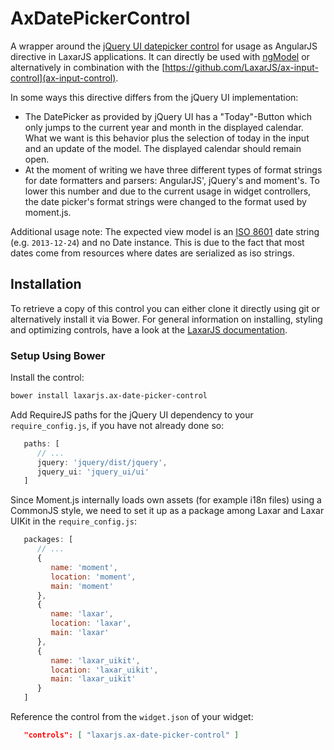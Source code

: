 # AxDatePickerControl

A wrapper around the [jQuery UI datepicker control](https://jqueryui.com/datepicker/) for usage as AngularJS directive in LaxarJS applications.
It can directly be used with [ngModel](https://code.angularjs.org/1.3.15/docs/api/ng/directive/ngModel) or alternatively in combination with the [https://github.com/LaxarJS/ax-input-control](ax-input-control).

In some ways this directive differs from the jQuery UI implementation:
* The DatePicker as provided by jQuery UI has a "Today"-Button which only jumps to the current year and month in the displayed calendar.
  What we want is this behavior plus the selection of today in the input and an update of the model.
  The displayed calendar should remain open.
* At the moment of writing we have three different types of format strings for date formatters and parsers: AngularJS', jQuery's and moment's.
  To lower this number and due to the current usage in widget controllers, the date picker's format strings were changed to the format used by moment.js.

Additional usage note:
The expected view model is an [ISO 8601](http://en.wikipedia.org/wiki/ISO_8601) date string (e.g. `2013-12-24`) and no Date instance.
This is due to the fact that most dates come from resources where dates are serialized as iso strings.

## Installation

To retrieve a copy of this control you can either clone it directly using git or alternatively install it via Bower.
For general information on installing, styling and optimizing controls, have a look at the [LaxarJS documentation](https://github.com/LaxarJS/laxar/blob/master/docs/manuals/installing_controls.md).

### Setup Using Bower

Install the control:

```sh
bower install laxarjs.ax-date-picker-control
```

Add RequireJS paths for the jQuery UI dependency to your `require_config.js`, if you have not already done so:

```js
   paths: [
      // ...
      jquery: 'jquery/dist/jquery',
      jquery_ui: 'jquery_ui/ui'
   ]
```

Since Moment.js internally loads own assets (for example i18n files) using a CommonJS style, we need to set it up as a package among Laxar and Laxar UIKit in the `require_config.js`:

```js
   packages: [
      // ...
      {
         name: 'moment',
         location: 'moment',
         main: 'moment'
      },
      {
         name: 'laxar',
         location: 'laxar',
         main: 'laxar'
      },
      {
         name: 'laxar_uikit',
         location: 'laxar_uikit',
         main: 'laxar_uikit'
      }
   ]
```

Reference the control from the `widget.json` of your widget:
 
```json
   "controls": [ "laxarjs.ax-date-picker-control" ]
```

